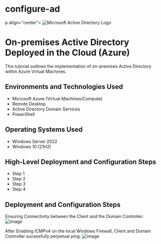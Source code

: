 # configure-ad
p align="center">
<img src="https://i.imgur.com/pU5A58S.png" alt="Microsoft Active Directory Logo"/>
</p>

<h1>On-premises Active Directory Deployed in the Cloud (Azure)</h1>
This tutorial outlines the implementation of on-premises Active Directory within Azure Virtual Machines.<br />



<h2>Environments and Technologies Used</h2>

- Microsoft Azure (Virtual Machines/Compute)
- Remote Desktop
- Active Directory Domain Services
- PowerShell

<h2>Operating Systems Used </h2>

- Windows Server 2022
- Windows 10 (21H2)

<h2>High-Level Deployment and Configuration Steps</h2>

- Step 1
- Step 2
- Step 3
- Step 4

<h2>Deployment and Configuration Steps</h2>

Ensuring Connectivity between the Client and the Domain Controller:
![image](https://github.com/mroesberry988/configure-ad/assets/134666751/21681a6b-2616-4b2a-ac71-836a4a040a52)

After Enabling  ICMPv4 on the local Windows Firewall, Client and Domain Controller suceesfully perpetual ping:
![image](https://github.com/mroesberry988/configure-ad/assets/134666751/2d407a37-69d8-4a77-91b1-8eadc7668347)



